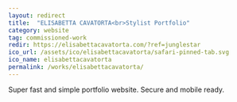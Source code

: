 ```yaml
---
layout: redirect
title:  "ELISABETTA CAVATORTA<br>Stylist Portfolio"
category: website
tag: commissioned-work
redir: https://elisabettacavatorta.com/?ref=junglestar
ico_url: /assets/ico/elisabettacavatorta/safari-pinned-tab.svg
ico_name: elisabettacavatorta
permalink: /works/elisabettacavatorta/
---
```


Super fast and simple portfolio website. Secure and mobile ready.
